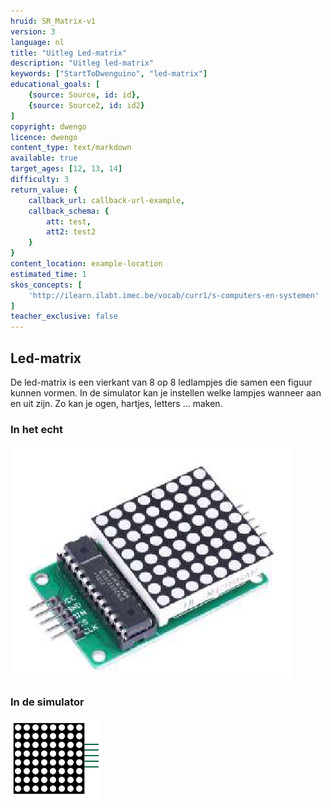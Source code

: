 ```yaml
---
hruid: SR_Matrix-v1
version: 3
language: nl
title: "Uitleg Led-matrix"
description: "Uitleg led-matrix"
keywords: ["StartToDwenguino", "led-matrix"]
educational_goals: [
    {source: Source, id: id}, 
    {source: Source2, id: id2}
]
copyright: dwengo
licence: dwengo
content_type: text/markdown
available: true
target_ages: [12, 13, 14]
difficulty: 3
return_value: {
    callback_url: callback-url-example,
    callback_schema: {
        att: test,
        att2: test2
    }
}
content_location: example-location
estimated_time: 1
skos_concepts: [
    'http://ilearn.ilabt.imec.be/vocab/curr1/s-computers-en-systemen'
]
teacher_exclusive: false
---
```


## Led-matrix

De led-matrix is een vierkant van 8 op 8 ledlampjes die samen een figuur kunnen vormen. In de simulator kan je instellen welke lampjes wanneer aan en uit zijn. Zo kan je ogen, hartjes, letters ... maken.

### In het echt

![](embed/ledmatrix.png "led-matrix")

### In de simulator

![](embed/led_matrix.png "led-matrix simulator")